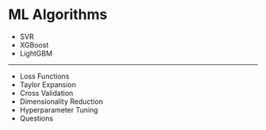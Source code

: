# ML Algorithms

- SVR 
- XGBoost
- LightGBM

---

- Loss Functions
- Taylor Expansion
- Cross Validation
- Dimensionality Reduction
- Hyperparameter Tuning
- Questions